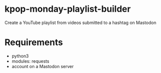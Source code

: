 # kpop-monday-playlist-builder
Create a YouTube playlist from videos submitted to a hashtag on Mastodon

# Requirements
- python3
- modules: requests
- account on a Mastodon server
